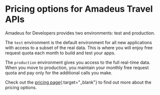 # Pricing options for Amadeus Travel APIs

Amadeus for Developers provides two environments: test and production. 

The `test` environment is the default environment for all new applications with access to a subset of the real data. This is where you will enjoy free request quota each month to build and test your apps.

The `production` environment gives you access to the full real-time data. When you move to production, you maintain your monthly free request quota and pay only for the additional calls you make.

Check out the [pricing page](https://developers.amadeus.com/pricing){:target="\_blank"} to find out more about the pricing options.
